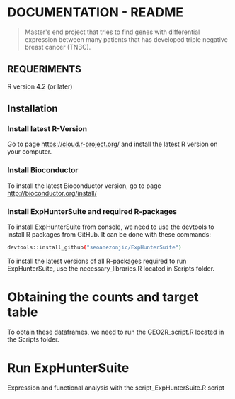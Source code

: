# DOCUMENTATION - README
> Master's end project that tries to find genes with differential expression between many patients that has developed triple negative breast cancer (TNBC).

## REQUERIMENTS
R version 4.2 (or later)

## Installation

### Install latest R-Version 
Go to page https://cloud.r-project.org/ and install the latest R version on your computer.

### Install Bioconductor
To install the latest Bioconductor version, go to page http://bioconductor.org/install/

### Install ExpHunterSuite and required R-packages
To install ExpHunterSuite from console, we need to use the devtools to install R packages from GitHub. It can be done with these commands:

``` bash
devtools::install_github("seoanezonjic/ExpHunterSuite")
```

To install the latest versions of all R-packages required to run ExpHunterSuite, use the necessary_libraries.R located in Scripts folder.

# Obtaining the counts and target table
To obtain these dataframes, we need to run the GEO2R_script.R located in the Scripts folder.

# Run ExpHunterSuite
Expression and functional analysis with the script_ExpHunterSuite.R script


